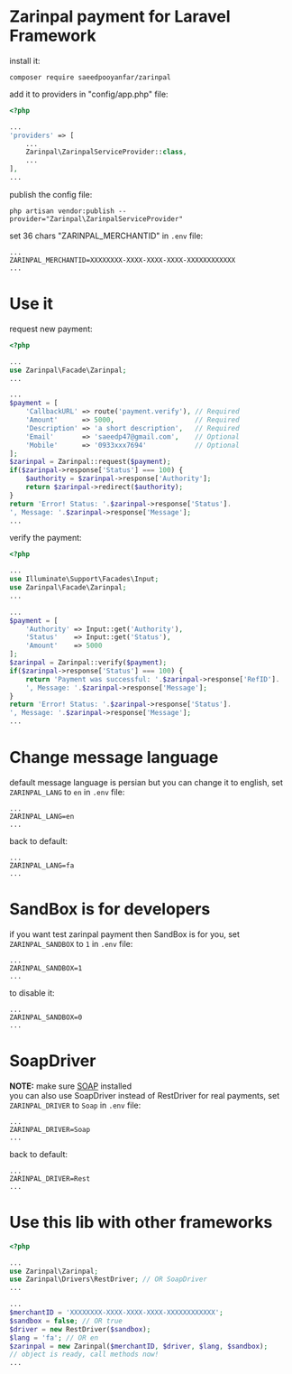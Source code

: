 # Zarinpal payment for Laravel Framework

install it:

```
composer require saeedpooyanfar/zarinpal
```

add it to providers in "config/app.php" file:

```php
<?php

...
'providers' => [
    ...
    Zarinpal\ZarinpalServiceProvider::class,
    ...
],
...
```

publish the config file:

```
php artisan vendor:publish --provider="Zarinpal\ZarinpalServiceProvider"
```

set 36 chars "ZARINPAL_MERCHANTID" in `.env` file:

```
...
ZARINPAL_MERCHANTID=XXXXXXXX-XXXX-XXXX-XXXX-XXXXXXXXXXXX
...
```

# Use it

request new payment:

```php
<?php

...
use Zarinpal\Facade\Zarinpal;
...

...
$payment = [
    'CallbackURL' => route('payment.verify'), // Required
    'Amount'      => 5000,                    // Required
    'Description' => 'a short description',   // Required
    'Email'       => 'saeedp47@gmail.com',    // Optional
    'Mobile'      => '0933xxx7694'            // Optional
];
$zarinpal = Zarinpal::request($payment);
if($zarinpal->response['Status'] === 100) {
    $authority = $zarinpal->response['Authority'];
    return $zarinpal->redirect($authority);
}
return 'Error! Status: '.$zarinpal->response['Status'].
', Message: '.$zarinpal->response['Message'];
...
```

verify the payment:

```php
<?php

...
use Illuminate\Support\Facades\Input;
use Zarinpal\Facade\Zarinpal;
...

...
$payment = [
    'Authority' => Input::get('Authority'),
    'Status'    => Input::get('Status'),
    'Amount'    => 5000
];
$zarinpal = Zarinpal::verify($payment);
if($zarinpal->response['Status'] === 100) {
    return 'Payment was successful: '.$zarinpal->response['RefID'].
    ', Message: '.$zarinpal->response['Message'];
}
return 'Error! Status: '.$zarinpal->response['Status'].
', Message: '.$zarinpal->response['Message'];
...
```

# Change message language

default message language is persian but you can change it to english,
set `ZARINPAL_LANG` to `en` in `.env` file:

```
...
ZARINPAL_LANG=en
...
```

back to default:

```
...
ZARINPAL_LANG=fa
...
```

# SandBox is for developers

if you want test zarinpal payment then SandBox is for you,
set `ZARINPAL_SANDBOX` to `1` in `.env` file:

```
...
ZARINPAL_SANDBOX=1
...
```

to disable it:

```
...
ZARINPAL_SANDBOX=0
...
```

# SoapDriver

<b>NOTE:</b> make sure [SOAP](http://php.net/manual/en/book.soap.php) installed<br>
you can also use SoapDriver instead of RestDriver for real payments,
set `ZARINPAL_DRIVER` to `Soap` in `.env` file:

```
...
ZARINPAL_DRIVER=Soap
...
```

back to default:

```
...
ZARINPAL_DRIVER=Rest
...
```

# Use this lib with other frameworks

```php
<?php

...
use Zarinpal\Zarinpal;
use Zarinpal\Drivers\RestDriver; // OR SoapDriver
...

...
$merchantID = 'XXXXXXXX-XXXX-XXXX-XXXX-XXXXXXXXXXXX';
$sandbox = false; // OR true
$driver = new RestDriver($sandbox);
$lang = 'fa'; // OR en
$zarinpal = new Zarinpal($merchantID, $driver, $lang, $sandbox);
// object is ready, call methods now!
...
```
